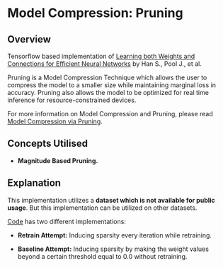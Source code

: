 # Model Compression: Pruning

## Overview
Tensorflow based implementation of [Learning both Weights and Connections for Efficient Neural Networks](https://arxiv.org/abs/1506.02626) by Han S., Pool J., et al.

Pruning is a Model Compression Technique which allows the user to compress the model to a smaller size while maintaining marginal loss in accuracy. Pruning also allows the model to be optimized for real time inference for resource-constrained devices.

For more information on Model Compression and Pruning, please read [Model Compression via Pruning](https://towardsdatascience.com/model-compression-via-pruning-ac9b730a7c7b).

## Concepts Utilised
* **Magnitude Based Pruning.**

## Explanation
This implementation utilizes a **dataset which is not available for public usage**. But this implementation can be utilized on other datasets. 

[Code](https://github.com/parthmalpathak/Model_Compression_Pruning/blob/main/Magnitude%20Pruning.ipynb) has two different implementations:
* **Retrain Attempt:**
Inducing sparsity every iteration while retraining.

* **Baseline Attempt:**
Inducing sparsity by making the weight values beyond a certain threshold equal to 0.0 without retraining.
